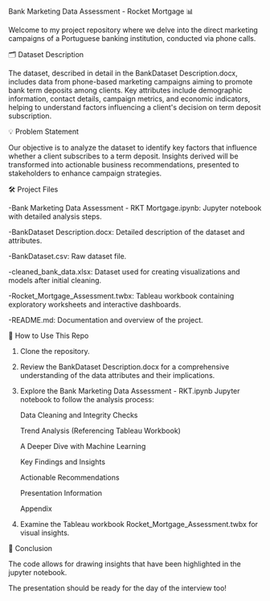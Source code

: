 Bank Marketing Data Assessment - Rocket Mortgage 📊

Welcome to my project repository where we delve into the direct marketing campaigns of a Portuguese banking institution, conducted via phone calls.

🗂 Dataset Description

The dataset, described in detail in the BankDataset Description.docx, includes data from phone-based marketing campaigns aiming to promote bank term deposits among clients. Key attributes include demographic information, contact details, campaign metrics, and economic indicators, helping to understand factors influencing a client's decision on term deposit subscription.

💡 Problem Statement

Our objective is to analyze the dataset to identify key factors that influence whether a client subscribes to a term deposit. Insights derived will be transformed into actionable business recommendations, presented to stakeholders to enhance campaign strategies.

🛠 Project Files

-Bank Marketing Data Assessment - RKT Mortgage.ipynb: Jupyter notebook with detailed analysis steps.

-BankDataset Description.docx: Detailed description of the dataset and attributes.

-BankDataset.csv: Raw dataset file.

-cleaned_bank_data.xlsx: Dataset used for creating visualizations and models after initial cleaning.

-Rocket_Mortgage_Assessment.twbx: Tableau workbook containing exploratory worksheets and interactive dashboards.

-README.md: Documentation and overview of the project.

🚀 How to Use This Repo

1) Clone the repository.
2) Review the BankDataset Description.docx for a comprehensive understanding of the data attributes and their implications.
3) Explore the Bank Marketing Data Assessment - RKT.ipynb Jupyter notebook to follow the analysis process:
   
	Data Cleaning and Integrity Checks

	Trend Analysis (Referencing Tableau Workbook)

	A Deeper Dive with Machine Learning

	Key Findings and Insights

	Actionable Recommendations

	Presentation Information

	Appendix
5) Examine the Tableau workbook Rocket_Mortgage_Assessment.twbx for visual insights.

📜 Conclusion

The code allows for drawing insights that have been highlighted in the jupyter notebook.

The presentation should be ready for the day of the interview too!






